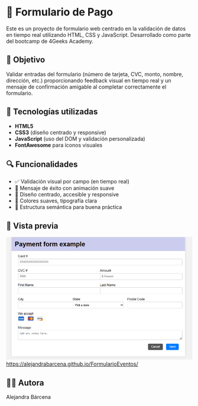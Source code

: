 # 📝 Formulario de Pago

Este es un proyecto de formulario web centrado en la validación de datos en tiempo real utilizando HTML, CSS y JavaScript. Desarrollado como parte del bootcamp de 4Geeks Academy.

## 🎯 Objetivo

Validar entradas del formulario (número de tarjeta, CVC, monto, nombre, dirección, etc.) proporcionando feedback visual en tiempo real y un mensaje de confirmación amigable al completar correctamente el formulario.

## 🚀 Tecnologías utilizadas

- **HTML5**
- **CSS3** (diseño centrado y responsive)
- **JavaScript** (uso del DOM y validación personalizada)
- **FontAwesome** para íconos visuales

## 🔍 Funcionalidades

- ✅ Validación visual por campo (en tiempo real)
- 💬 Mensaje de éxito con animación suave
- 📱 Diseño centrado, accesible y responsive
- 🎨 Colores suaves, tipografía clara
- 🧠 Estructura semántica para buena práctica

## 📸 Vista previa
![preview](./vistaprevia.png)
https://alejandrabarcena.github.io/FormularioEventos/


## 👩‍💻 Autora

Alejandra Bárcena
